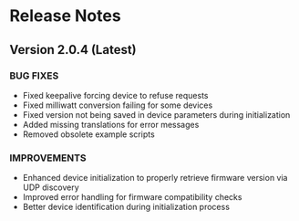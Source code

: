 # Release Notes

## Version 2.0.4 (Latest)

### BUG FIXES
- Fixed keepalive forcing device to refuse requests
- Fixed milliwatt conversion failing for some devices
- Fixed version not being saved in device parameters during initialization
- Added missing translations for error messages
- Removed obsolete example scripts

### IMPROVEMENTS
- Enhanced device initialization to properly retrieve firmware version via UDP discovery
- Improved error handling for firmware compatibility checks
- Better device identification during initialization process
